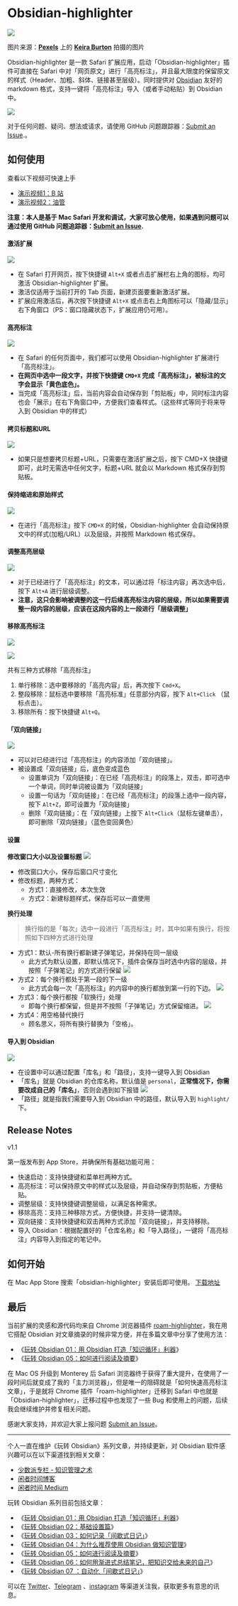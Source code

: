 # Obsidian-highlighter

![](https://github.com/jiangnanandi/obsidian-highlighter/raw/main/src-img/Title.png)

图片来源：**[Pexels](https://www.pexels.com/zh-cn/photo/6084131/?utm_content=attributionCopyText&utm_medium=referral&utm_source=pexels)** 上的 **[Keira Burton](https://www.pexels.com/zh-cn/@keira-burton?utm_content=attributionCopyText&utm_medium=referral&utm_source=pexels)** 拍摄的图片

Obsidian-highlighter 是一款 Safari 扩展应用，启动「Obsidian-highlighter」插件可直接在 Safari 中对「网页原文」进行「高亮标注」，并且最大限度的保留原文的样式（Header、加粗、斜体、链接甚至层级）。同时提供对 [Obsidian](https://obsidian.md) 友好的 markdown 格式，支持一键将「高亮标注」导入（或者手动粘贴）到 Obsidian 中。

![](https://github.com/jiangnanandi/obsidian-highlighter/raw/main/src-img/Pasted%20image%2020220222135549.png)


对于任何问题、疑问、想法或请求，请使用 GitHub 问题跟踪器：[Submit an Issue](https://github.com/jiangnanandi/obsidian-highlighter/issues/new).。

##  如何使用
查看以下视频可快速上手
- [演示视频1：B 站](https://www.bilibili.com/video/BV13S4y1U7W9)
- [演示视频2：油管](https://www.youtube.com/watch?v=JBYiudo-Mzc)


**注意：本人是基于 Mac Safari 开发和调试，大家可放心使用，如果遇到问题可以通过使用 GitHub 问题追踪器：[Submit an Issue](https://github.com/jiangnanandi/obsidian-highlighter/issues/new).**


#### 激活扩展

![](https://github.com/jiangnanandi/obsidian-highlighter/raw/main/src-img/Pasted%20image%2020220223132758.png)

- 在 Safari 打开网页，按下快捷键 `Alt+X` 或者点击扩展栏右上角的图标，均可激活 Obsidian-highlighter  扩展。
- 激活仅适用于当前打开的 Tab 页面，新建页面要重新激活扩展。
- 扩展应用激活后，再次按下快捷键 `Alt+X` 或点击右上角图标可以「隐藏/显示」右下角窗口（PS：窗口隐藏状态下，扩展应用仍可用）。

#### 高亮标注
![](https://github.com/jiangnanandi/obsidian-highlighter/raw/main/src-img/CleanShot%202022-02-23%20at%2013.46.03.gif)

- 在 Safari 的任何页面中，我们都可以使用 Obsidian-highlighter  扩展进行「高亮标注」。
- **在网页中选中一段文字，并按下快捷键 `CMD+X` 完成「高亮标注」，被标注的文字会显示「黄色底色」。**
- 当完成「高亮标注」后，当前内容会自动保存到「剪贴板」中，同时标注内容也会「展示」在右下角窗口中，方便我们查看样式。（这些样式等同于将来导入到  Obsidian 中的样式）

#### 拷贝标题和URL
![](https://github.com/jiangnanandi/obsidian-highlighter/raw/main/src-img/CleanShot%202022-03-07%20at%2013.15.45.gif)

- 如果只是想要拷贝标题+URL，只需要在激活扩展之后，按下 CMD+X 快捷键即可，此时无需选中任何文字，标题+URL 就会以 Markdown 格式保存到剪贴板。

#### 保持缩进和原始样式
![](https://github.com/jiangnanandi/obsidian-highlighter/raw/main/src-img/CleanShot%202022-02-24%20at%2013.34.47.gif)

- 在进行「高亮标注」按下 `CMD+X` 的时候，Obsidian-highlighter 会自动保持原文中的样式(加粗/URL）以及层级，并按照 Markdown 格式保存。

#### 调整高亮层级
![](https://github.com/jiangnanandi/obsidian-highlighter/raw/main/src-img/CleanShot%202022-03-01%20at%2013.52.00.gif)

- 对于已经进行了「高亮标注」的文本，可以通过将「标注内容」再次选中后，按下 `Alt+A` 进行层级调整。
- **注意，这只会影响被调整的这一行后续高亮标注内容的层级，所以如果需要调整一段内容的层级，应该在这段内容的上一段进行「层级调整」**

#### 移除高亮标注
![](https://github.com/jiangnanandi/obsidian-highlighter/raw/main/src-img/Pasted%20image%2020220302133248.png)

![](https://github.com/jiangnanandi/obsidian-highlighter/raw/main/src-img/CleanShot%202022-03-02%20at%2013.27.14.gif)

共有三种方式移除「高亮标注」
1. 单行移除：选中要移除的「高亮内容」后，再次按下 `Cmd+X`。
2. 整段移除：鼠标选中要移除「高亮标准」任意部分内容，按下 `Alt+Click` （鼠标点击）。
3. 移除所有：按下快捷键 `Alt+Q`。

#### 「双向链接」
![](https://github.com/jiangnanandi/obsidian-highlighter/raw/main/src-img/CleanShot%202022-03-02%20at%2013.42.52.gif)

- 可以对已经进行过「高亮标注」的内容添加「双向链接」。
- 被设置成「双向链接」后，底色变成蓝色
    - 设置单词为「双向链接」：在已经「高亮标注」的段落上，双击，即可选中一个单词，同时单词被设置为「双向链接」
    - 设置一句话为「双向链接」：在已经「高亮标注」的段落上选中一段内容，按下 `Alt+Z`，即可设置为「双向链接」
    - 删除「双向链接」：在「双向链接」上按下 `Alt+Click`（鼠标左键单击），即可删除「双向链接」（蓝色变回黄色）

#### 设置
**修改窗口大小以及设置标题**
![](https://github.com/jiangnanandi/obsidian-highlighter/raw/main/src-img/CleanShot%202022-03-03%20at%2013.34.05.gif)

- 修改窗口大小，保存后窗口尺寸变化
- 修改标题，两种方式：
    - 方式1：直接修改，本次生效
    - 方式2：新建标题样式，保存后可以一直使用

**换行处理**

> 换行指的是「每次」选中一段进行「高亮标注」时，其中如果有换行，将按照如下四种方式进行处理


- 方式1：默认-所有换行都新建子弹笔记，并保持在同一层级
    - 此方式为默认设置，即默认情况下，插件会保存当时选中内容的层级，并按照「子弹笔记」的方式进行保留
    ![](https://github.com/jiangnanandi/obsidian-highlighter/raw/main/src-img/CleanShot%202022-03-03%20at%2013.55.07.gif)
- 方式2：每个换行都处于第一段的下一级
    - 此方式会每一次「高亮标注」的内容中的换行都放到第一行的下边。
    ![](https://github.com/jiangnanandi/obsidian-highlighter/raw/main/src-img/CleanShot%202022-03-04%20at%2013.13.58.gif)
- 方式3：每个换行都按「软换行」处理
    - 即每个换行都保留，但是并不按照「子弹笔记」方式保留缩进。
    ![](https://github.com/jiangnanandi/obsidian-highlighter/raw/main/src-img/CleanShot%202022-03-04%20at%2013.23.21.gif)
- 方式4：用空格替代换行
    - 顾名思义，将所有换行替换为「空格」。
#### 导入到 Obsidian 
![](https://github.com/jiangnanandi/obsidian-highlighter/raw/main/src-img/CleanShot%202022-03-04%20at%2013.47.44.gif)

- 在设置中可以通过配置「库名」和「路径」，支持一键导入到 Obsidian 
- 「库名」就是 Obsidian 的仓库名称，默认值是 `personal`，**正常情况下，你需要改成自己的「库名」**，否则会遇到如下报错
![](https://github.com/jiangnanandi/Obsidian-highlighter/raw/main/src-img/Pasted%20image%2020220304135423.png)
- 「路径」就是指我们需要导入到 Obsidian 中的路径，默认导入到 `highlight/` 下。

## Release Notes
v1.1

第一版发布到 App Store，并确保所有基础功能可用：
- 快速启动：支持快捷键和菜单栏两种方式。
- 高亮标注：可以保持原文中的样式以及层级，并自动保存到剪贴板，方便粘贴。
- 调整层级：支持快捷键调整层级，以满足各种需求。
- 移除高亮：支持三种移除方式，方便快捷，并支持一键清除。
- 双向链接：支持快捷键和双击两种方式添加「双向链接」，并支持移除。
- 导入 Obsidian：根据配置好的「仓库名称」和「导入路径」，一键将「高亮标注」内容导入到指定的笔记中。

## 如何开始
在 Mac App Store 搜索「obsidian-highlighter」安装后即可使用。
[下载地址](https://apps.apple.com/app/obsidian-highlighter/id1613923144)

## 最后

当前扩展的灵感和源代码均来自 Chrome 浏览器插件 [roam-highlighter](https://github.com/GitMurf/roam-highlighter)，我在用它搭配  Obsidian 对文章摘录的时候非常方便，并在多篇文章中分享了使用方法：
- 《[玩转 Obsidian 01：用 Obsidian 打造「知识循环」利器](https://sspai.com/post/62414)》
- 《[玩转 Obsidian 05：如何进行阅读及摘要](https://sspai.com/post/68492)》

在 Mac OS  升级到 Monterey 后 Safari 浏览器终于获得了重大提升，在使用了一段时间后就变成了我的「主力浏览器」，但是唯一的阻碍就是「如何快速高亮标注文章」，于是就将 Chrome 插件「roam-highlighter」迁移到 Safari 中也就是「Obsidian-highlighter」，迁移过程中也发现了一些 Bug 和使用上的问题，后续我会继续维护并修复相关问题。

感谢大家支持，并欢迎大家上报问题 [Submit an Issue](https://github.com/jiangnanandi/obsidian-highlighter/issues/new)。

----
个人一直在维护《玩转 Obsidian》系列文章，并持续更新，对 Obsidian 软件感兴趣可以在以下渠道找到相关文章：
- [少数派专栏 - 知识管理之术](https://sspai.com/my/column/263/post)
- [闲者时间博客](https://xzsj.vip)
- [闲者时间 Medium](https://xzsj.icu)

玩转 Obsidian 系列目前包括文章：
- 《[玩转 Obsidian 01：用 Obsidian 打造「知识循环」利器](https://sspai.com/post/62414)》
- 《[玩转 Obsidian 02：基础设置篇](https://sspai.com/post/63481)》
- 《[玩转 Obsidian 03：如何记录「间歇式日记」](https://sspai.com/post/63674)》
- 《[玩转 Obsidian 04：为什么推荐使用 Obsidian 做知识管理](https://sspai.com/post/67339)》
- 《[玩转 Obsidian 05：如何进行阅读及摘要](https://sspai.com/post/68492)》
- 《[玩转 Obsidian 06：如何用渐进式总结笔记，把知识交给未来的自己](https://sspai.com/post/69025)》
- 《[玩转 Obsidian 07 ：自动化「间歇式日记」](https://sspai.com/post/69982)》

可以在 [Twitter](https://twitter.com/xianzheshijian)、[Telegram](https://t.me/xztime) 、[instagram](https://instagram.com/shopkeeper.wang) 等渠道关注我，获取更多有意思的讯息。
